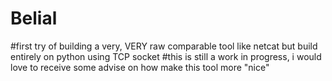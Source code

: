 # Belial

#first try of building a very, VERY raw comparable tool like netcat but build entirely on python using TCP socket
#this is still a work in progress, i would love to receive some advise on how make this tool more "nice"
#
